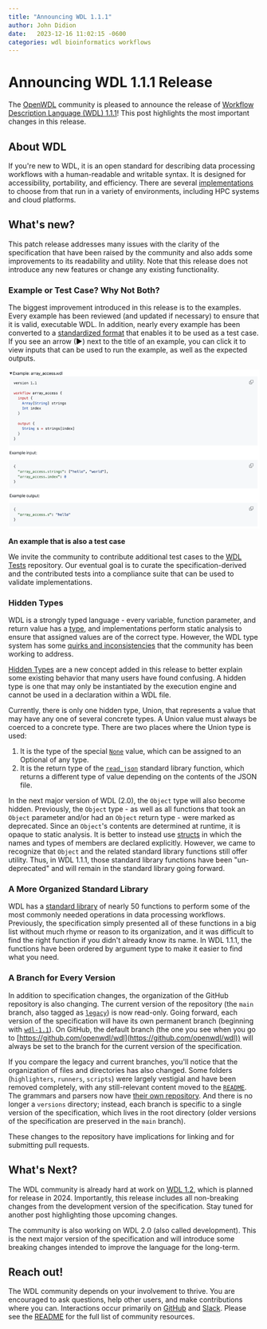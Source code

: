 ```yaml
---
title: "Announcing WDL 1.1.1"
author: John Didion
date:   2023-12-16 11:02:15 -0600
categories: wdl bioinformatics workflows
---
```


# Announcing WDL 1.1.1 Release

The [OpenWDL](https://openwdl.org/) community is pleased to announce the release of [Workflow Description Language (WDL) 1.1.1](https://github.com/openwdl/wdl/blob/wdl-1.1/SPEC.md)! This post highlights the most important changes in this release.

## About WDL

If you're new to WDL, it is an open standard for describing data processing workflows with a human-readable and writable syntax. It is designed for accessibility, portability, and efficiency. There are several [implementations](https://github.com/openwdl/wdl/tree/wdl-1.1#execution-engines-and-platforms) to choose from that run in a variety of environments, including HPC systems and cloud platforms.

## What's new?

This patch release addresses many issues with the clarity of the specification that have been raised by the community and also adds some improvements to its readability and utility. Note that this release does not introduce any new features or change any existing functionality.

### Example or Test Case? Why Not Both?

The biggest improvement introduced in this release is to the examples. Every example has been reviewed (and updated if necessary) to ensure that it is valid, executable WDL. In addition, nearly every example has been converted to a [standardized format](https://github.com/openwdl/wdl-tests/blob/main/docs/MarkdownTests.md) that enables it to be used as a test case. If you see an arrow (►) next to the title of an example, you can click it to view inputs that can be used to run the example, as well as the expected outputs.

![unit-test](/assets/images/unit-test.png)

**An example that is also a test case**

We invite the community to contribute additional test cases to the [WDL Tests](https://github.com/openwdl/wdl-tests) repository. Our eventual goal is to curate the specification-derived and the contributed tests into a compliance suite that can be used to validate implementations.

### Hidden Types

WDL is a strongly typed language - every variable, function parameter, and return value has a [type](https://github.com/openwdl/wdl/blob/wdl-1.1/SPEC.md#types), and implementations perform static analysis to ensure that assigned values are of the correct type. However, the WDL type system has some [quirks and inconsistencies](https://github.com/openwdl/wdl/issues/373) that the community has been working to address.

[Hidden Types](https://github.com/openwdl/wdl/blob/wdl-1.1/SPEC.md#hidden-types) are a new concept added in this release to better explain some existing behavior that many users have found confusing. A hidden type is one that may only be instantiated by the execution engine and cannot be used in a declaration within a WDL file.

Currently, there is only one hidden type, Union, that represents a value that may have any one of several concrete types. A Union value must always be coerced to a concrete type. There are two places where the Union type is used:

1. It is the type of the special [`None`](https://dev.to/openwdl/announcing-wdl-111-ccj#:~:text=of%20the%20special-,None,-value%2C%20which%20can) value, which can be assigned to an Optional of any type.
2. It is the return type of the [`read_json`](https://github.com/openwdl/wdl/blob/wdl-1.1/SPEC.md#read_json) standard library function, which returns a different type of value depending on the contents of the JSON file.

In the next major version of WDL (2.0), the `Object` type will also become hidden. Previously, the `Object` type - as well as all functions that took an `Object` parameter and/or had an `Object` return type - were marked as deprecated. Since an `Object`'s contents are determined at runtime, it is opaque to static analysis. It is better to instead use [structs](https://github.com/openwdl/wdl/blob/wdl-1.1/SPEC.md#custom-types-structs) in which the names and types of members are declared explicitly. However, we came to recognize that `Object` and the related standard library functions still offer utility. Thus, in WDL 1.1.1, those standard library functions have been "un-deprecated" and will remain in the standard library going forward.

### A More Organized Standard Library

WDL has a [standard library](https://github.com/openwdl/wdl/blob/wdl-1.1/SPEC.md#standard-library) of nearly 50 functions to perform some of the most commonly needed operations in data processing workflows. Previously, the specification simply presented all of these functions in a big list without much rhyme or reason to its organization, and it was difficult to find the right function if you didn't already know its name. In WDL 1.1.1, the functions have been ordered by argument type to make it easier to find what you need.

### A Branch for Every Version

In addition to specification changes, the organization of the GitHub repository is also changing. The current version of the repository (the `main` branch, also tagged as [`legacy`](https://github.com/openwdl/wdl/tree/legacy)) is now read-only. Going forward, each version of the specification will have its own permanent branch (beginning with [`wdl-1.1`](https://github.com/openwdl/wdl/tree/wdl-1.1)). On GitHub, the default branch (the one you see when you go to [https://github.com/openwdl/wdl](https://github.com/openwdl/wdl)) will always be set to the branch for the current version of the specification.

If you compare the legacy and current branches, you'll notice that the organization of files and directories has also changed. Some folders (`highlighters`, `runners`, `scripts`) were largely vestigial and have been removed completely, with any still-relevant content moved to the [`README`](https://github.com/openwdl/wdl/blob/wdl-1.1/README.md). The grammars and parsers now have [their own repository](https://github.com/openwdl/wdl-parsers). And there is no longer a `versions` directory; instead, each branch is specific to a single version of the specification, which lives in the root directory (older versions of the specification are preserved in the `main` branch).

These changes to the repository have implications for linking and for submitting pull requests.

## What's Next?

The WDL community is already hard at work on [WDL 1.2](https://github.com/openwdl/wdl/discussions/473), which is planned for release in 2024. Importantly, this release includes all non-breaking changes from the development version of the specification. Stay tuned for another post highlighting those upcoming changes.

The community is also working on WDL 2.0 (also called development). This is the next major version of the specification and will introduce some breaking changes intended to improve the language for the long-term.

## Reach out!

The WDL community depends on your involvement to thrive. You are encouraged to ask questions, help other users, and make contributions where you can. Interactions occur primarily on [GitHub](https://github.com/openwdl/wdl) and [Slack](https://join.slack.com/t/openwdl/shared_invite/zt-ctmj4mhf-cFBNxIiZYs6SY9HgM9UAVw). Please see the [README](https://github.com/openwdl/wdl/tree/wdl-1.1#community-and-support) for the full list of community resources.
